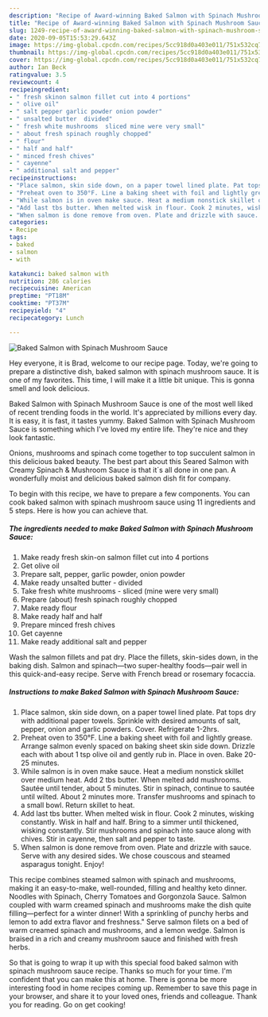 ```yaml
---
description: "Recipe of Award-winning Baked Salmon with Spinach Mushroom Sauce"
title: "Recipe of Award-winning Baked Salmon with Spinach Mushroom Sauce"
slug: 1249-recipe-of-award-winning-baked-salmon-with-spinach-mushroom-sauce
date: 2020-09-05T15:53:29.643Z
image: https://img-global.cpcdn.com/recipes/5cc918d0a403e011/751x532cq70/baked-salmon-with-spinach-mushroom-sauce-recipe-main-photo.jpg
thumbnail: https://img-global.cpcdn.com/recipes/5cc918d0a403e011/751x532cq70/baked-salmon-with-spinach-mushroom-sauce-recipe-main-photo.jpg
cover: https://img-global.cpcdn.com/recipes/5cc918d0a403e011/751x532cq70/baked-salmon-with-spinach-mushroom-sauce-recipe-main-photo.jpg
author: Ian Beck
ratingvalue: 3.5
reviewcount: 4
recipeingredient:
- " fresh skinon salmon fillet cut into 4 portions"
- " olive oil"
- " salt pepper garlic powder onion powder"
- " unsalted butter  divided"
- " fresh white mushrooms  sliced mine were very small"
- " about fresh spinach roughly chopped"
- " flour"
- " half and half"
- " minced fresh chives"
- " cayenne"
- " additional salt and pepper"
recipeinstructions:
- "Place salmon, skin side down, on a paper towel lined plate. Pat tops dry with additional paper towels. Sprinkle with desired amounts of salt, pepper, onion and garlic powders. Cover. Refrigerate 1-2hrs."
- "Preheat oven to 350°F. Line a baking sheet with foil and lightly grease. Arrange salmon evenly spaced on baking sheet skin side down. Drizzle each with about 1 tsp olive oil and gently rub in. Place in oven. Bake 20-25 minutes."
- "While salmon is in oven make sauce. Heat a medium nonstick skillet over medium heat. Add 2 tbs butter. When melted add mushrooms. Sautée until tender, about 5 minutes. Stir in spinach, continue to sautée until wilted. About 2 minutes more. Transfer mushrooms and spinach to a small bowl. Return skillet to heat."
- "Add last tbs butter. When melted wisk in flour. Cook 2 minutes, wisking constantly. Wisk in half and half. Bring to a simmer until thickened, wisking constantly. Stir mushrooms and spinach into sauce along with chives. Stir in cayenne, then salt and pepper to taste."
- "When salmon is done remove from oven. Plate and drizzle with sauce. Serve with any desired sides. We chose couscous and steamed asparagus tonight. Enjoy!"
categories:
- Recipe
tags:
- baked
- salmon
- with

katakunci: baked salmon with 
nutrition: 286 calories
recipecuisine: American
preptime: "PT18M"
cooktime: "PT37M"
recipeyield: "4"
recipecategory: Lunch

---
```



![Baked Salmon with Spinach Mushroom Sauce](https://img-global.cpcdn.com/recipes/5cc918d0a403e011/751x532cq70/baked-salmon-with-spinach-mushroom-sauce-recipe-main-photo.jpg)

Hey everyone, it is Brad, welcome to our recipe page. Today, we're going to prepare a distinctive dish, baked salmon with spinach mushroom sauce. It is one of my favorites. This time, I will make it a little bit unique. This is gonna smell and look delicious.

Baked Salmon with Spinach Mushroom Sauce is one of the most well liked of recent trending foods in the world. It's appreciated by millions every day. It is easy, it is fast, it tastes yummy. Baked Salmon with Spinach Mushroom Sauce is something which I've loved my entire life. They're nice and they look fantastic.

Onions, mushrooms and spinach come together to top succulent salmon in this delicious baked beauty. The best part about this Seared Salmon with Creamy Spinach &amp; Mushroom Sauce is that it´s all done in one pan. A wonderfully moist and delicious baked salmon dish fit for company.


To begin with this recipe, we have to prepare a few components. You can cook baked salmon with spinach mushroom sauce using 11 ingredients and 5 steps. Here is how you can achieve that.

<!--inarticleads1-->

##### The ingredients needed to make Baked Salmon with Spinach Mushroom Sauce:

1. Make ready  fresh skin-on salmon fillet cut into 4 portions
1. Get  olive oil
1. Prepare  salt, pepper, garlic powder, onion powder
1. Make ready  unsalted butter - divided
1. Take  fresh white mushrooms - sliced (mine were very small)
1. Prepare  (about) fresh spinach roughly chopped
1. Make ready  flour
1. Make ready  half and half
1. Prepare  minced fresh chives
1. Get  cayenne
1. Make ready  additional salt and pepper


Wash the salmon fillets and pat dry. Place the fillets, skin-sides down, in the baking dish. Salmon and spinach—two super-healthy foods—pair well in this quick-and-easy recipe. Serve with French bread or rosemary focaccia. 

<!--inarticleads2-->

##### Instructions to make Baked Salmon with Spinach Mushroom Sauce:

1. Place salmon, skin side down, on a paper towel lined plate. Pat tops dry with additional paper towels. Sprinkle with desired amounts of salt, pepper, onion and garlic powders. Cover. Refrigerate 1-2hrs.
1. Preheat oven to 350°F. Line a baking sheet with foil and lightly grease. Arrange salmon evenly spaced on baking sheet skin side down. Drizzle each with about 1 tsp olive oil and gently rub in. Place in oven. Bake 20-25 minutes.
1. While salmon is in oven make sauce. Heat a medium nonstick skillet over medium heat. Add 2 tbs butter. When melted add mushrooms. Sautée until tender, about 5 minutes. Stir in spinach, continue to sautée until wilted. About 2 minutes more. Transfer mushrooms and spinach to a small bowl. Return skillet to heat.
1. Add last tbs butter. When melted wisk in flour. Cook 2 minutes, wisking constantly. Wisk in half and half. Bring to a simmer until thickened, wisking constantly. Stir mushrooms and spinach into sauce along with chives. Stir in cayenne, then salt and pepper to taste.
1. When salmon is done remove from oven. Plate and drizzle with sauce. Serve with any desired sides. We chose couscous and steamed asparagus tonight. Enjoy!


This recipe combines steamed salmon with spinach and mushrooms, making it an easy-to-make, well-rounded, filling and healthy keto dinner. Noodles with Spinach, Cherry Tomatoes and Gorgonzola Sauce. Salmon coupled with warm creamed spinach and mushrooms make the dish quite filling—perfect for a winter dinner! With a sprinkling of punchy herbs and lemon to add extra flavor and freshness.&#34; Serve salmon filets on a bed of warm creamed spinach and mushrooms, and a lemon wedge. Salmon is braised in a rich and creamy mushroom sauce and finished with fresh herbs. 

So that is going to wrap it up with this special food baked salmon with spinach mushroom sauce recipe. Thanks so much for your time. I'm confident that you can make this at home. There is gonna be more interesting food in home recipes coming up. Remember to save this page in your browser, and share it to your loved ones, friends and colleague. Thank you for reading. Go on get cooking!
